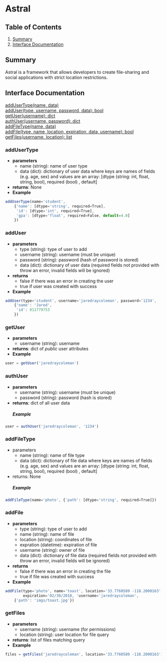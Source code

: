 # Astral 
## Table of Contents
1. [Summary](#summary)  
1. [Interface Documentation](#interface-documentation)

## Summary
Astral is a framework that allows developers to create file-sharing and social applications with strict location restrictions. 

## Interface Documentation
[addUserType(name, data)](#addusertype)  
[addUser(type, username, password, data): bool](#adduser)  
[getUser(username): dict](#getuser)  
[authUser(username, password): dict](#authuser)  
[addFileType(name, data)](#getuser)  
[addFile(type, name, location, expiration, data, username): bool](#addfile)  
[getFiles(username, location): list](#getfiles)  

### addUserType
* **parameters**
  * name (string): name of user type
  * data (dict): dictionary of user data where keys are names of fields (e.g. age, sex) and values are an array: [dtype (string: int, float, string, bool), required (bool) , default]
* **returns**: None
* **Example**
```javascript
addUserType(name='student',  
	{'name': [dtype='string', required=True],  
	 'id': [dtype='int', required=True],  
	 'gpa': [dtype='float', required=False, default=4.0]  
	})  
```

### addUser
* **parameters**
  * type (string): type of user to add
  * username (string): username (must be unique)
  * password (string): password (hash of password is stored)
  * data (dict): dictionary of user data (required fields not provided with throw an error, invalid fields will be ignored)
* **returns**
  * false if there was an error in creating the user
  * true if user was created with success
* **Example**
```javascript  
addUser(type='student', username='jaredraycoleman', password='1234',  
	{'name': 'Jared',  
	 'id': 011779753  
	})   
```  

### getUser
* **parameters**
  * username (string): username
* **returns**: dict of *public* user attributes
* **Example**
```javascript
user = getUser('jaredraycoleman')  
```

### authUser
* **parameters**
  * username (string): username (must be unique)
  * password (string): password (hash is stored)
* **returns**: dict of all user data
  ##### Example
```javascript
user = authUser('jaredraycoleman', '1234')  
```

### addFileType
* parameters
  * name (string): name of file type
  * data (dict): dictionary of file data where keys are names of fields (e.g. age, sex) and values are an array: [dtype (string: int, float, string, bool), required (bool) , default]
* returns: None
  ##### Example
```javascript
addFileType(name='photo', {'path': [dtype='string', required=True]})  
```

### addFile
* **parameters**
  * type (string): type of user to add
  * name (string): name of file
  * location (string): coordinates of file
  * expration (datetime): expiration of file 
  * username (string): owner of file
  * data (dict): dictionary of file data (required fields not provided with throw an error, invalid fields will be ignored)
* **returns**
  * false if there was an error in creating the file
  * true if file was created with success
* **Example**
```javascript  
addFile(type='photo', name='toast', location='33.7760589 -118.2000163',
        expiration='02/30/2018, 'username='jaredraycoleman', 
	{'path': 'imgs/toast.jpg'})   
```  

### getFiles 
* **parameters**
  * username (string): username (for permissions)
  * location (string): user location for file query
* **returns**: list of files matching query
* **Example**
```javascript
files = getFiles('jaredraycoleman', location='33.7760589 -118.2000163')
```


